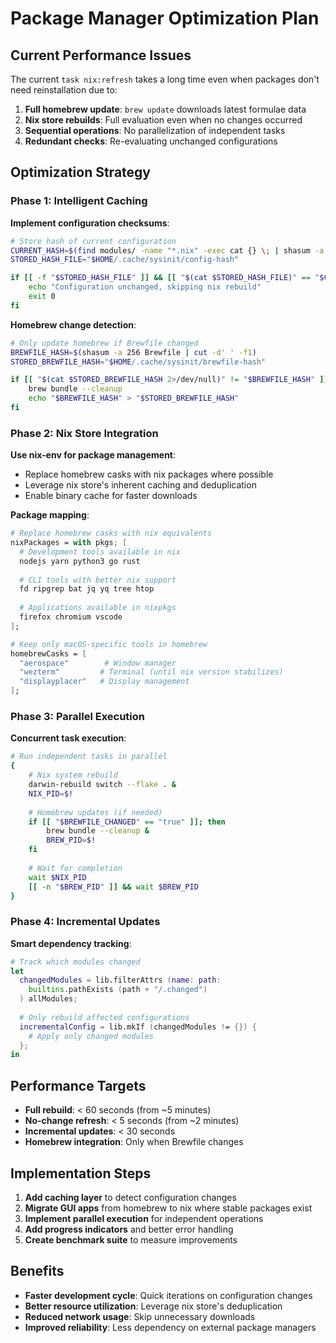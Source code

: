 # Package Manager Optimization Plan

## Current Performance Issues

The current `task nix:refresh` takes a long time even when packages don't need reinstallation due to:

1. **Full homebrew update**: `brew update` downloads latest formulae data
2. **Nix store rebuilds**: Full evaluation even when no changes occurred  
3. **Sequential operations**: No parallelization of independent tasks
4. **Redundant checks**: Re-evaluating unchanged configurations

## Optimization Strategy

### Phase 1: Intelligent Caching

**Implement configuration checksums**:
```bash
# Store hash of current configuration
CURRENT_HASH=$(find modules/ -name "*.nix" -exec cat {} \; | shasum -a 256)
STORED_HASH_FILE="$HOME/.cache/sysinit/config-hash"

if [[ -f "$STORED_HASH_FILE" ]] && [[ "$(cat $STORED_HASH_FILE)" == "$CURRENT_HASH" ]]; then
    echo "Configuration unchanged, skipping nix rebuild"
    exit 0
fi
```

**Homebrew change detection**:
```bash
# Only update homebrew if Brewfile changed
BREWFILE_HASH=$(shasum -a 256 Brewfile | cut -d' ' -f1)
STORED_BREWFILE_HASH="$HOME/.cache/sysinit/brewfile-hash"

if [[ "$(cat $STORED_BREWFILE_HASH 2>/dev/null)" != "$BREWFILE_HASH" ]]; then
    brew bundle --cleanup
    echo "$BREWFILE_HASH" > "$STORED_BREWFILE_HASH"
fi
```

### Phase 2: Nix Store Integration

**Use nix-env for package management**:
- Replace homebrew casks with nix packages where possible
- Leverage nix store's inherent caching and deduplication
- Enable binary cache for faster downloads

**Package mapping**:
```nix
# Replace homebrew casks with nix equivalents
nixPackages = with pkgs; [
  # Development tools available in nix
  nodejs yarn python3 go rust
  
  # CLI tools with better nix support  
  fd ripgrep bat jq yq tree htop
  
  # Applications available in nixpkgs
  firefox chromium vscode
];

# Keep only macOS-specific tools in homebrew
homebrewCasks = [
  "aerospace"        # Window manager
  "wezterm"         # Terminal (until nix version stabilizes)
  "displayplacer"   # Display management
];
```

### Phase 3: Parallel Execution

**Concurrent task execution**:
```bash
# Run independent tasks in parallel
{
    # Nix system rebuild
    darwin-rebuild switch --flake . &
    NIX_PID=$!
    
    # Homebrew updates (if needed)
    if [[ "$BREWFILE_CHANGED" == "true" ]]; then
        brew bundle --cleanup &
        BREW_PID=$!
    fi
    
    # Wait for completion
    wait $NIX_PID
    [[ -n "$BREW_PID" ]] && wait $BREW_PID
}
```

### Phase 4: Incremental Updates

**Smart dependency tracking**:
```nix
# Track which modules changed
let
  changedModules = lib.filterAttrs (name: path: 
    builtins.pathExists (path + "/.changed")
  ) allModules;
  
  # Only rebuild affected configurations
  incrementalConfig = lib.mkIf (changedModules != {}) {
    # Apply only changed modules
  };
in
```

## Performance Targets

- **Full rebuild**: < 60 seconds (from ~5 minutes)
- **No-change refresh**: < 5 seconds (from ~2 minutes)  
- **Incremental updates**: < 30 seconds
- **Homebrew integration**: Only when Brewfile changes

## Implementation Steps

1. **Add caching layer** to detect configuration changes
2. **Migrate GUI apps** from homebrew to nix where stable packages exist
3. **Implement parallel execution** for independent operations
4. **Add progress indicators** and better error handling  
5. **Create benchmark suite** to measure improvements

## Benefits

- **Faster development cycle**: Quick iterations on configuration changes
- **Better resource utilization**: Leverage nix store's deduplication
- **Reduced network usage**: Skip unnecessary downloads
- **Improved reliability**: Less dependency on external package managers